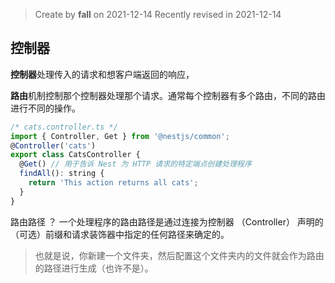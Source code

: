 > Create by **fall** on 2021-12-14
> Recently revised in 2021-12-14

## 控制器

**控制器**处理传入的请求和想客户端返回的响应，

**路由**机制控制那个控制器处理那个请求。通常每个控制器有多个路由，不同的路由进行不同的操作。

```js
/* cats.controller.ts */
import { Controller, Get } from '@nestjs/common';
@Controller('cats')
export class CatsController {
  @Get() // 用于告诉 Nest 为 HTTP 请求的特定端点创建处理程序
  findAll(): string {
    return 'This action returns all cats';
  }
}
```

路由路径 ？ 一个处理程序的路由路径是通过连接为控制器 （Controller） 声明的（可选）前缀和请求装饰器中指定的任何路径来确定的。

> 也就是说，你新建一个文件夹，然后配置这个文件夹内的文件就会作为路由的路径进行生成（也许不是）。